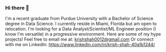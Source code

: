 ### Hi there 👋

I'm a recent graduate from Purdue University with a Bachelor of Science degree in Data Science. I currently reside in Miami, Florida but am open to relocation. I'm looking for a Data Analyst/Scientist/ML Engineer position (I know I'm versatile) in a progressive environment. Here are some of my hype projects!
Feel free to email me at: krishshah0012@gmail.com
Or connect with me on LinkedIn: https://www.linkedin.com/in/krish-shah-40a1b1244/
<!--
**Krishshah0012/Krishshah0012** is a ✨ _special_ ✨ repository because its `README.md` (this file) appears on your GitHub profile.

Here are some ideas to get you started:

- 🔭 I’m currently working on ...
- 🌱 I’m currently learning ...
- 👯 I’m looking to collaborate on ...
- 🤔 I’m looking for help with ...
- 💬 Ask me about ...
- 📫 How to reach me: ...
- 😄 Pronouns: ...
- ⚡ Fun fact: ...
-->
